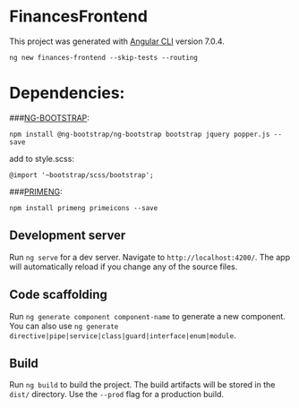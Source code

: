 # FinancesFrontend

This project was generated with [Angular CLI](https://github.com/angular/angular-cli) version 7.0.4.
```
ng new finances-frontend --skip-tests --routing
```
# Dependencies:

###[NG-BOOTSTRAP](https://ng-bootstrap.github.io/#/getting-started):

```
npm install @ng-bootstrap/ng-bootstrap bootstrap jquery popper.js --save
```

add to style.scss:
```
@import '~bootstrap/scss/bootstrap';
```

###[PRIMENG](https://www.primefaces.org/primeng/#/setup):

```
npm install primeng primeicons --save
```

## Development server

Run `ng serve` for a dev server. Navigate to `http://localhost:4200/`. The app will automatically reload if you change any of the source files.

## Code scaffolding

Run `ng generate component component-name` to generate a new component. You can also use `ng generate directive|pipe|service|class|guard|interface|enum|module`.

## Build

Run `ng build` to build the project. The build artifacts will be stored in the `dist/` directory. Use the `--prod` flag for a production build.
